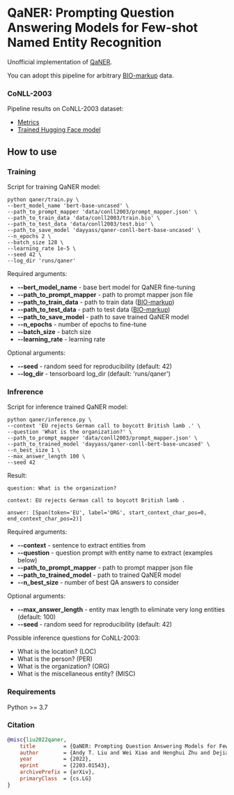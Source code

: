 # QaNER: Prompting Question Answering Models for Few-shot Named Entity Recognition
Unofficial implementation of [QaNER](https://arxiv.org/abs/2203.01543).

You can adopt this pipeline for arbitrary [BIO-markup](https://github.com/dayyass/QaNER/tree/main/data/conll2003) data.

### CoNLL-2003
Pipeline results on CoNLL-2003 dataset:
- [Metrics](https://tensorboard.dev/experiment/FEsbNJdmSd2LGVhga8Ku0Q/)
- [Trained Hugging Face model](https://huggingface.co/dayyass/qaner-conll-bert-base-uncased)

## How to use
### Training
Script for training QaNER model:
```
python qaner/train.py \
--bert_model_name 'bert-base-uncased' \
--path_to_prompt_mapper 'data/conll2003/prompt_mapper.json' \
--path_to_train_data 'data/conll2003/train.bio' \
--path_to_test_data 'data/conll2003/test.bio' \
--path_to_save_model 'dayyass/qaner-conll-bert-base-uncased' \
--n_epochs 2 \
--batch_size 128 \
--learning_rate 1e-5 \
--seed 42 \
--log_dir 'runs/qaner'
```

Required arguments:
- **--bert_model_name** - base bert model for QaNER fine-tuning
- **--path_to_prompt_mapper** - path to prompt mapper json file
- **--path_to_train_data** - path to train data ([BIO-markup](https://github.com/dayyass/QaNER/tree/main/data/conll2003))
- **--path_to_test_data** - path to test data ([BIO-markup](https://github.com/dayyass/QaNER/tree/main/data/conll2003))
- **--path_to_save_model** - path to save trained QaNER model
- **--n_epochs** - number of epochs to fine-tune
- **--batch_size** - batch size
- **--learning_rate** - learning rate

Optional arguments:
- **--seed** - random seed for reproducibility (default: 42)
- **--log_dir** - tensorboard log_dir (default: 'runs/qaner')

### Infrerence
Script for inference trained QaNER model:
```
python qaner/inference.py \
--context 'EU rejects German call to boycott British lamb .' \
--question 'What is the organization?' \
--path_to_prompt_mapper 'data/conll2003/prompt_mapper.json' \
--path_to_trained_model 'dayyass/qaner-conll-bert-base-uncased' \
--n_best_size 1 \
--max_answer_length 100 \
--seed 42
```

Result:
```
question: What is the organization?

context: EU rejects German call to boycott British lamb .

answer: [Span(token='EU', label='ORG', start_context_char_pos=0, end_context_char_pos=2)]
```

Required arguments:
- **--context** - sentence to extract entities from
- **--question** - question prompt with entity name to extract (examples below)
- **--path_to_prompt_mapper** - path to prompt mapper json file
- **--path_to_trained_model** - path to trained QaNER model
- **--n_best_size** - number of best QA answers to consider

Optional arguments:
- **--max_answer_length** - entity max length to eliminate very long entities (default: 100)
- **--seed** - random seed for reproducibility (default: 42)

Possible inference questions for CoNLL-2003:
- What is the location? (LOC)
- What is the person? (PER)
- What is the organization? (ORG)
- What is the miscellaneous entity? (MISC)

### Requirements
Python >= 3.7

### Citation
```bibtex
@misc{liu2022qaner,
    title         = {QaNER: Prompting Question Answering Models for Few-shot Named Entity Recognition},
    author        = {Andy T. Liu and Wei Xiao and Henghui Zhu and Dejiao Zhang and Shang-Wen Li and Andrew Arnold},
    year          = {2022},
    eprint        = {2203.01543},
    archivePrefix = {arXiv},
    primaryClass  = {cs.LG}
}
```
